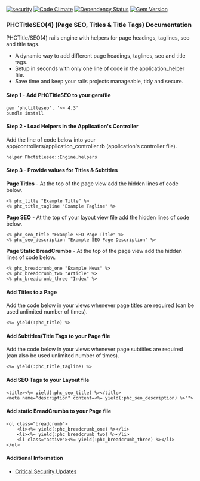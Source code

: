 [![security](https://hakiri.io/github/PHCNetworks/phc-titleseo/master.svg)](https://hakiri.io/github/PHCNetworks/phc-titleseo/master)
[![Code Climate](https://codeclimate.com/github/PHCNetworks/phc-titleseo/badges/gpa.svg)](https://codeclimate.com/github/PHCNetworks/phc-titleseo)
[![Dependency Status](https://gemnasium.com/badges/github.com/PHCNetworks/phc-titleseo.svg)](https://gemnasium.com/github.com/PHCNetworks/phc-titleseo)
[![Gem Version](https://badge.fury.io/rb/phctitleseo.svg)](https://badge.fury.io/rb/phctitleseo)  
  
### PHCTitleSEO(4) (Page SEO, Titles & Title Tags) Documentation
PHCTitle/SEO(4) rails engine with helpers for page headings, taglines, seo and title tags.
  
* A dynamic way to add different page headings, taglines, seo and title tags.
* Setup in seconds with only one line of code in the application_helper file.
* Save time and keep your rails projects manageable, tidy and secure.
  
#### Step 1 - Add PHCTitleSEO to your gemfile  
  
	gem 'phctitleseo', '~> 4.3'
	bundle install

#### Step 2 - Load Helpers in the Application's Controller 
Add the line of code below into your app/controllers/application_controller.rb (application's controller file).  
  
	helper Phctitleseo::Engine.helpers

#### Step 3 - Provide values for Titles & Subtitles 
**Page Titles** - At the top of the page view add the hidden lines of code below.
  
	<% phc_title "Example Title" %>
	<% phc_title_tagline "Example Tagline" %>
	
**Page SEO** - At the top of your layout view file add the hidden lines of code below.

	<% phc_seo_title "Example SEO Page Title" %>
	<% phc_seo_description "Example SEO Page Description" %>
  
**Page Static BreadCrumbs** - At the top of the page view add the hidden lines of code below.

	<% phc_breadcrumb_one "Example News" %>
	<% phc_breadcrumb_two "Article" %>
	<% phc_breadcrumb_three "Index" %>
  
  
#### Add Titles to a Page  
Add the code below in your views whenever page titles are required (can be used unlimited number of times).  
  
	<%= yield(:phc_title) %>
  
#### Add Subtitles/Title Tags to your Page file 
Add the code below in your views whenever page subtitles are required (can also be used unlimited number of times).  
  
	<%= yield(:phc_title_tagline) %>
  
#### Add SEO Tags to your Layout file 
  
	<title><%= yield(:phc_seo_title) %></title>
	<meta name="description" content=<%= yield(:phc_seo_description) %>"">
  
#### Add static BreadCrumbs to your Page file
  
	<ol class="breadcrumb">
		<li><%= yield(:phc_breadcrumb_one) %></li>
		<li><%= yield(:phc_breadcrumb_two) %></li>
		<li class="active"><%= yield(:phc_breadcrumb_three) %></li>
	</ol>
  
#### Additional Information

- [Critical Security Updates](https://github.com/PHCNetworks/phc-titleseo/wiki/Critical-Security-Updates)



